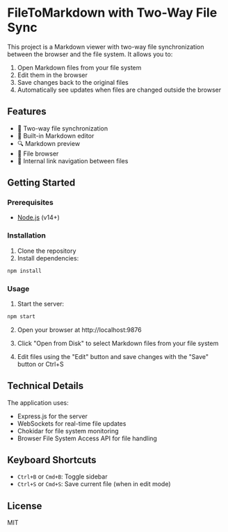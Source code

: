 # FileToMarkdown with Two-Way File Sync

This project is a Markdown viewer with two-way file synchronization between the browser and the file system. It allows you to:

1. Open Markdown files from your file system
2. Edit them in the browser
3. Save changes back to the original files
4. Automatically see updates when files are changed outside the browser

## Features

- 🔄 Two-way file synchronization
- 📝 Built-in Markdown editor
- 🔍 Markdown preview
- 📂 File browser
- 🔗 Internal link navigation between files

## Getting Started

### Prerequisites

- [Node.js](https://nodejs.org/) (v14+)

### Installation

1. Clone the repository
2. Install dependencies:

```bash
npm install
```

### Usage

1. Start the server:

```bash
npm start
```

2. Open your browser at http://localhost:9876

3. Click "Open from Disk" to select Markdown files from your file system

4. Edit files using the "Edit" button and save changes with the "Save" button or Ctrl+S

## Technical Details

The application uses:

- Express.js for the server
- WebSockets for real-time file updates
- Chokidar for file system monitoring
- Browser File System Access API for file handling

## Keyboard Shortcuts

- `Ctrl+B` or `Cmd+B`: Toggle sidebar
- `Ctrl+S` or `Cmd+S`: Save current file (when in edit mode)

## License

MIT 